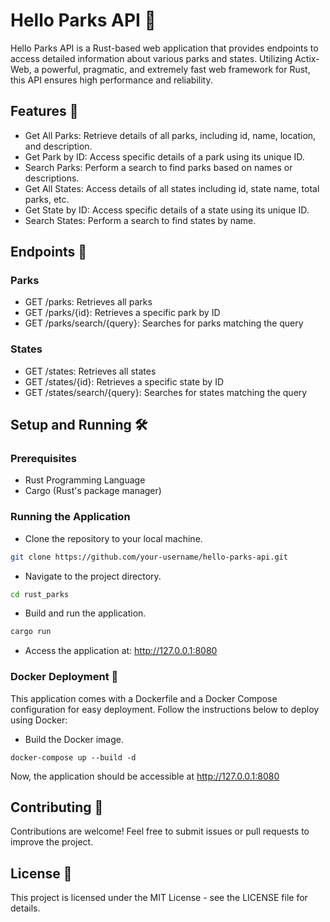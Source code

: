# Hello Parks API 🌲

Hello Parks API is a Rust-based web application that provides endpoints to access detailed information about various parks and states. Utilizing Actix-Web, a powerful, pragmatic, and extremely fast web framework for Rust, this API ensures high performance and reliability.

## Features 🌟

- Get All Parks: Retrieve details of all parks, including id, name, location, and description.
- Get Park by ID: Access specific details of a park using its unique ID.
- Search Parks: Perform a search to find parks based on names or descriptions.
- Get All States: Access details of all states including id, state name, total parks, etc.
- Get State by ID: Access specific details of a state using its unique ID.
- Search States: Perform a search to find states by name.

## Endpoints 🚀

### Parks

- GET /parks: Retrieves all parks
- GET /parks/{id}: Retrieves a specific park by ID
- GET /parks/search/{query}: Searches for parks matching the query

### States

- GET /states: Retrieves all states
- GET /states/{id}: Retrieves a specific state by ID
- GET /states/search/{query}: Searches for states matching the query

## Setup and Running 🛠️

### Prerequisites

- Rust Programming Language
- Cargo (Rust's package manager)

### Running the Application

- Clone the repository to your local machine.

```bash
git clone https://github.com/your-username/hello-parks-api.git
```

- Navigate to the project directory.

```bash
cd rust_parks
```

- Build and run the application.

```bash
cargo run
```

- Access the application at: http://127.0.0.1:8080

### Docker Deployment 🐳

This application comes with a Dockerfile and a Docker Compose configuration for easy deployment. Follow the instructions below to deploy using Docker:

- Build the Docker image.

```
docker-compose up --build -d
```

Now, the application should be accessible at http://127.0.0.1:8080

## Contributing 🤝

Contributions are welcome! Feel free to submit issues or pull requests to improve the project.

## License 📄

This project is licensed under the MIT License - see the LICENSE file for details.
